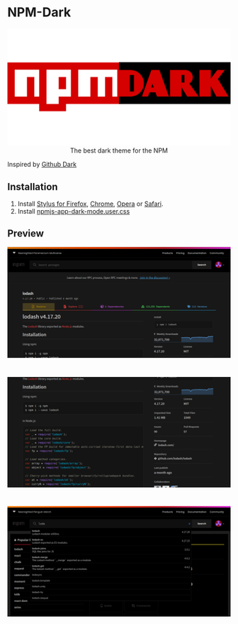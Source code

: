 # NPM-Dark
<div style="text-align:center"><img src="https://github.com/iarlo/NPM-Dark/blob/master/preview/logo.png" /></div>
<div style="text-align:center">The best dark theme for the NPM</div>

Inspired by [Github Dark](https://github.com/StylishThemes/GitHub-Dark)

## Installation

1. Install [Stylus for Firefox](https://addons.mozilla.org/en-US/firefox/addon/styl-us/), [Chrome](https://chrome.google.com/webstore/detail/stylus/clngdbkpkpeebahjckkjfobafhncgmne), [Opera](https://addons.opera.com/en-gb/extensions/details/stylus/) or [Safari](https://cascadea.app/).
2. Install [npmjs-app-dark-mode.user.css](https://raw.githubusercontent.com/iarlo/NPM-Dark/master/npmjs-dark-mode.user.css)

## Preview

![alt Preview 1](https://github.com/iarlo/NPM-Dark/blob/master/preview/npm-dark-1.png "Preview 1")
#
![alt Preview 2](https://github.com/iarlo/NPM-Dark/blob/master/preview/npm-dark-2.png "Preview 2")
#
![alt Preview 3](https://github.com/iarlo/NPM-Dark/blob/master/preview/npm-dark-3.png "Preview 3")
